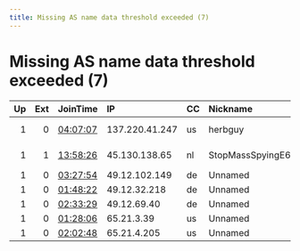```yaml
---
title: Missing AS name data threshold exceeded (7)
---
```


# Missing AS name data threshold exceeded (7)

|   Up |   Ext | JoinTime                                                                                            | IP             | CC   | Nickname         |   ORp |   Dirp | Version    | Contact                   | OS    |   eFamMembers |
|-----:|------:|:----------------------------------------------------------------------------------------------------|:---------------|:-----|:-----------------|------:|-------:|:-----------|:--------------------------|:------|--------------:|
|    1 |     0 | [04:07:07](https://metrics.torproject.org/rs.html#details/57FD71FD5428831092A3CF673811BE9585F08D7C) | 137.220.41.247 | us   | herbguy          |  3001 |      0 | 0.4.5.5-rc | harpreet.warney@gmail.com | Linux |             1 |
|    1 |     1 | [13:58:26](https://metrics.torproject.org/rs.html#details/DA77A01D3FA74BC08A818FD40CCE05A354AA1EFC) | 45.130.138.65  | nl   | StopMassSpyingE6 |   443 |     80 | 0.4.5.5-rc | https://stopmassspying.ne | Linux |             6 |
|    1 |     0 | [03:27:54](https://metrics.torproject.org/rs.html#details/CD559F5D30A43E72E0402A2AE5D65BA397D0683E) | 49.12.102.149  | de   | Unnamed          |   443 |   8443 | 0.4.4.5    | None                      | Linux |             1 |
|    1 |     0 | [01:48:22](https://metrics.torproject.org/rs.html#details/7534F56553F2E1F4E4F0BC8FA443E3A0E29A5A14) | 49.12.32.218   | de   | Unnamed          |   443 |   8443 | 0.4.4.5    | None                      | Linux |             1 |
|    1 |     0 | [02:33:29](https://metrics.torproject.org/rs.html#details/0D7939C968334E6FD0DE1270507EF56EC4318A77) | 49.12.69.40    | de   | Unnamed          |   443 |   8443 | 0.4.4.5    | None                      | Linux |             1 |
|    1 |     0 | [01:28:06](https://metrics.torproject.org/rs.html#details/107E330E8FDBB06108BD4A2BB50C6907758BC204) | 65.21.3.39     | us   | Unnamed          |   443 |   8443 | 0.4.4.5    | None                      | Linux |             1 |
|    1 |     0 | [02:02:48](https://metrics.torproject.org/rs.html#details/A55E815789C4E08A9978917B5564181361826BF6) | 65.21.4.205    | us   | Unnamed          |   443 |   8443 | 0.4.4.5    | None                      | Linux |             1 |
